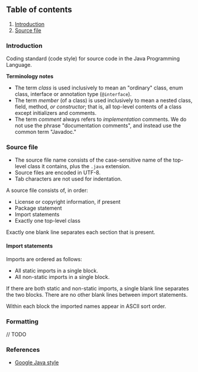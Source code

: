 ## Table of contents

1. [Introduction](#introduction)
2. [Source file](#source-file)

### Introduction

Coding standard (code style) for source code in the Java Programming Language.

**Terminology notes**

- The term *class* is used inclusively to mean an "ordinary" class, enum class, interface or annotation type (`@interface`).
- The term *member* (of a class) is used inclusively to mean a nested class, field, method, *or constructor*; that is, all top-level contents of a class except initializers and comments.
- The term *comment* always refers to *implementation* comments. We do not use the phrase "documentation comments", and instead use the common term "Javadoc."

### Source file

- The source file name consists of the case-sensitive name of the top-level class it contains, plus the `.java` extension.
- Source files are encoded in UTF-8.
- Tab characters are not used for indentation.


A source file consists of, in order:
- License or copyright information, if present
- Package statement
- Import statements
- Exactly one top-level class

Exactly one blank line separates each section that is present.

#### Import statements

Imports are ordered as follows:
- All static imports in a single block.
- All non-static imports in a single block.

If there are both static and non-static imports, a single blank line separates the two blocks. There are no other blank lines between import statements.

Within each block the imported names appear in ASCII sort order.

### Formatting

// TODO

### References

- [Google Java style](https://google.github.io/styleguide/javaguide.html)
